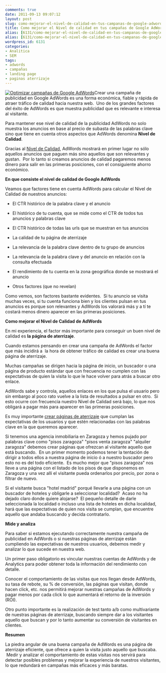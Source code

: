 ```yaml
---
comments: true
date: 2011-09-13 09:07:12
layout: post
slug: como-mejorar-el-nivel-de-calidad-en-tus-campanas-de-google-adwords
title: Como mejorar el Nivel de calidad en tus campañas de Google AdWords
alias: [6131/como-mejorar-el-nivel-de-calidad-en-tus-campanas-de-google-adwords/, 6131/como-mejorar-el-nivel-de-calidad-en-tus-campanas-de-google-adwords]
alias: [6131/como-mejorar-el-nivel-de-calidad-en-tus-campanas-de-google-adwords/, 6131/como-mejorar-el-nivel-de-calidad-en-tus-campanas-de-google-adwords]
wordpress_id: 6131
categories:
- Analitica
- SEM
tags:
- adwords
- campañas
- landing page
- paginas aterrizaje
---
```


[![Optimizar campañas de Google AdWords](http://www.alvareznavarro.es/images/2011/09/google-adwords.gif)](http://www.alvareznavarro.es/wp-content/uploads/2011/09/google-adwords.gif)Crear una campaña de publicidad en Google AdWords es una forma económica, fiable y rápida de atraer tráfico de calidad hacia nuestra web.  Uno de los grandes factores del éxito de AdWords es que muestra publicidad que es relevante e interesa al visitante.

Para mantener ese nivel de calidad de la publicidad AdWords no solo muestra los anuncios en base al precio de subasta de las palabras clave sino que tiene en cuenta otros aspectos que AdWords denomina **Nivel de Calidad**.

Gracias al [Nivel de Calidad](http://adwords.google.com/support/aw/bin/answer.py?hl=es-419&hlrm=en&answer=10215), AdWords mostrará en primer lugar no sólo aquellos anuncios que paguen más sino aquellos que son relevantes y gustan.  Por lo tanto si creamos anuncios de calidad pagaremos menos dinero para salir en las primeras posiciones, con el consiguiente ahorro económico.

**En que consiste el nivel de calidad de Google AdWords**

Veamos que factores tiene en cuenta AdWords para calcular el Nivel de Calidad de nuestros anuncios:



	
  * El CTR histórico de la palabra clave y el anuncio

	
  * El histórico de tu cuenta, que se mide como el CTR de todos tus anuncios y palabras clave

	
  * El CTR histórico de todas las urls que se muestran en tus anuncios

	
  * La calidad de tu página de aterrizaje

	
  * La relevancia de la palabra clave dentro de tu grupo de anuncios

	
  * La relevancia de la palabra clave y del anuncio en relación con la consulta efectuada

	
  * El rendimiento de tu cuenta en la zona geográfica donde se mostrará el anuncio

	
  * Otros factores (que no revelan)


Como vemos, son factores bastante evidentes.  Si tu anuncio se visita muchas veces, si tu cuenta funciona bien y los clientes pulsan en tus anuncios es porque son relevantes y AdWords los valorará más y a tí te costará menos dinero aparecer en las primeras posiciones.

**Como mejorar el Nivel de Calidad de AdWords**

En mi experiencia, el factor más importante para conseguir un buen nivel de calidad es **la página de aterrizaje**.

Cuando estamos pensando en crear una campaña de AdWords el factor que más incidirá a  la hora de obtener tráfico de calidad es crear una buena página de aterrizaje.

Muchas campañas se dirigen hacia la página de inicio, un buscador o una página de producto estándar que con frecuencia no cumplen con las expectativas de quien la visita lo que le hace volver para atrás a buscar otro enlace.

AdWords sabe y controla, aquellos enlaces en los que pulsa el usuario pero sin embargo al poco rato vuelve a la lista de resultados a pulsar en otro.  Si esto ocurre con frecuencia nuestro Nivel de Calidad será bajo, lo que nos obligará a pagar más para aparecer en las primeras posiciones.

Es muy importante [crear páginas de aterrizaje](http://www.alvareznavarro.es/servicios/optimizacion-web/testing-ab-y-multivariante/) que cumplan las expectativas de los usuarios y que estén relacionadas con las palabras clave en la que queremos aparecer.

Si tenemos una agencia inmobiliaria en Zaragoza y hemos pujado por palabras clave como "pisos zaragoza" "pisos venta zaragoza" "alquiler zaragoza" debemos crear páginas que ofrezcan al visitante aquello que está buscando.  En un primer momento podemos tener la tentación de dirigir a todos ellos a nuestra página de inicio ó a nuestro buscador pero esto no es del todo eficiente.  Es mucho mejor que "pisos zaragoza" nos lleve a una página con el listado de los pisos de que disponemos en Zaragoza y una vez allí el visitante pueda ordenarlos por precio, por zona o filtrar de nuevo.

Si el visitante busca "hotel madrid" porqué llevarle a una página con un buscador de hoteles y obligarle a seleccionar localidad?  Acaso no ha dejado claro donde quiere alojarse?  El pequeño detalle de darle seleccionada la localidad o incluso una lista de hoteles en dicha localidad, hará que las expectativas de quien nos visita se cumplan, que encuentre aquello que andaba buscando y decida contratarlo.

**Mide y analiza**

Para saber si estamos ejecutando correctamente nuestra campaña de publicidad en AdWords o si nuestras páginas de aterrizaje están cumpliendo las expectativas de nuestros usuarios, debemos medir y analizar lo que sucede en nuestra web.

Un primer paso obligatorio es vincular nuestras cuentas de AdWords y de Analytics para poder obtener toda la información del rendimiento con detalle.

Conocer el comportamiento de las visitas que nos llegan desde AdWords, su tasa de rebote, su % de conversión, las páginas que visitan, donde hacen click, etc. nos permitirá mejorar nuestras campañas de AdWords y pagar menos por cada click lo que aumentará el retorno de la inversión (ROI).

Otro punto importante es la realización de test tanto a/b como multivariante de nuestras páginas de aterrizaje, buscando siempre dar a los visitantes aquello que buscan y por lo tanto aumentar su conversión de visitantes en clientes.

**Resumen**

La piedra angular de una buena campaña de AdWords es una página de aterrizaje eficiente, que ofrece a quien la visita justo aquello que buscaba.  Medir y analizar el comportamiento de estas visitas nos servirá para detectar posibles problemas y mejorar la experiencia de nuestros visitantes, lo que redundará en campañas más eficaces y más baratas.
